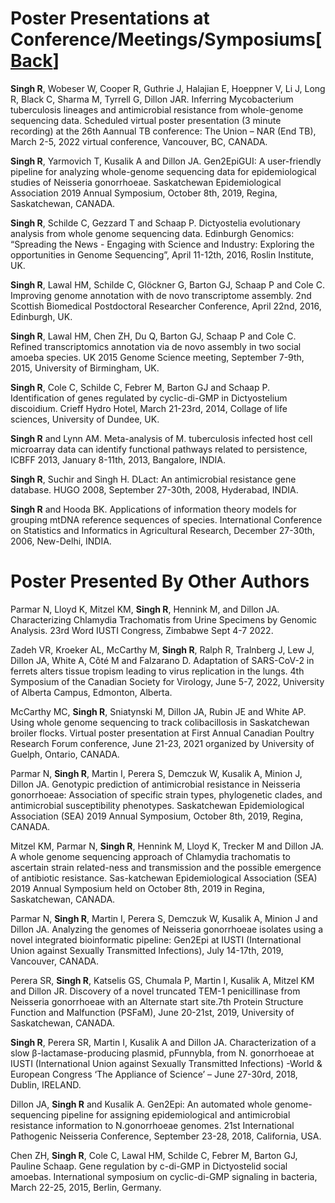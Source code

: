 # Poster Presentations at Conference/Meetings/Symposiums[[Back](../index.md)]

**Singh R**, Wobeser W, Cooper R, Guthrie J, Halajian E, Hoeppner V, Li J, Long R, Black C, Sharma M, Tyrrell G, Dillon JAR. Inferring Mycobacterium tuberculosis lineages and antimicrobial resistance from whole-genome sequencing data. Scheduled virtual poster presentation (3 minute recording) at the 26th Aannual TB conference: The Union – NAR (End TB), March 2-5, 2022 virtual conference, Vancouver, BC, CANADA.

**Singh R**, Yarmovich T, Kusalik A and Dillon JA. Gen2EpiGUI: A user-friendly pipeline for analyzing whole-genome sequencing data for epidemiological studies of Neisseria gonorrhoeae. Saskatchewan Epidemiological Association 2019 Annual Symposium, October 8th, 2019, Regina, Saskatchewan, CANADA. 

**Singh R**, Schilde C, Gezzard T and Schaap P. Dictyostelia evolutionary analysis from whole genome sequencing data. Edinburgh Genomics: “Spreading the News - Engaging with Science and Industry: Exploring the opportunities in Genome Sequencing”, April 11-12th, 2016, Roslin Institute, UK.

**Singh R**, Lawal HM, Schilde C, Glöckner G, Barton GJ, Schaap P and Cole C. Improving genome annotation with de novo transcriptome assembly. 2nd Scottish Biomedical Postdoctoral Researcher Conference, April 22nd, 2016, Edinburgh, UK.

**Singh R**, Lawal HM, Chen ZH, Du Q, Barton GJ, Schaap P and Cole C. Refined transcriptomics annotation via de novo assembly in two social amoeba species. UK 2015 Genome Science meeting, September 7-9th, 2015, University of Birmingham, UK.

**Singh R**, Cole C, Schilde C, Febrer M, Barton GJ and Schaap P. Identification of genes regulated by cyclic-di-GMP in Dictyostelium discoidium. Crieff Hydro Hotel, March 21-23rd, 2014, Collage of life sciences, University of Dundee, UK.

**Singh R** and Lynn AM. Meta-analysis of M. tuberculosis infected host cell microarray data can identify functional pathways related to persistence, ICBFF 2013, January 8-11th, 2013, Bangalore, INDIA.

**Singh R**, Suchir and Singh H. DLact: An antimicrobial resistance gene database. HUGO 2008, September 27-30th, 2008, Hyderabad, INDIA.

**Singh R** and Hooda BK. Applications of information theory models for grouping mtDNA reference sequences of species. International Conference on Statistics and Informatics in Agricultural Research, December 27-30th, 2006, New-Delhi, INDIA.

# Poster Presented By Other Authors

Parmar N,  Lloyd K, Mitzel KM, **Singh R**, Hennink M, and Dillon JA. Characterizing Chlamydia Trachomatis from Urine Specimens by Genomic Analysis. 23rd Word IUSTI Congress, Zimbabwe Sept 4-7 2022.	

Zadeh VR, Kroeker AL, McCarthy M, **Singh R**, Ralph R, Tralnberg J, Lew J, Dillon JA, White A, Côté M and  Falzarano D. Adaptation of SARS-CoV-2 in ferrets alters tissue tropism leading to virus replication in the lungs. 4th Symposium of the Canadian Society for Virology, June 5-7, 2022, University of Alberta Campus, Edmonton, Alberta.

McCarthy MC, **Singh R**, Sniatynski M, Dillon JA, Rubin JE and White AP. Using whole genome sequencing to track colibacillosis in Saskatchewan broiler flocks. Virtual poster presentation at First Annual Canadian Poultry Research Forum conference, June 21-23, 2021 organized by University of Guelph, Ontario, CANADA. 

Parmar N, **Singh R**, Martin I, Perera S, Demczuk W, Kusalik A, Minion J, Dillon JA. Genotypic prediction of antimicrobial resistance in Neisseria gonorrhoeae: Association of specific strain types, phylogenetic clades, and antimicrobial susceptibility phenotypes. Saskatchewan Epidemiological Association (SEA) 2019 Annual Symposium, October 8th, 2019, Regina, CANADA.

Mitzel KM, Parmar N, **Singh R**, Hennink M, Lloyd K, Trecker M and Dillon JA. A whole genome sequencing approach of Chlamydia trachomatis to ascertain strain related-ness and transmission and the possible emergence of antibiotic resistance. Sas-katchewan Epidemiological Association (SEA) 2019 Annual Symposium held on October 8th, 2019 in Regina, Saskatchewan, CANADA. 

Parmar N, **Singh R**, Martin I, Perera S, Demczuk W, Kusalik A, Minion J and Dillon JA. Analyzing the genomes of Neisseria gonorrhoeae isolates using a novel integrated bioinformatic pipeline: Gen2Epi at IUSTI (International Union against Sexually Transmitted Infections), July 14-17th, 2019, Vancouver, CANADA.

Perera SR, **Singh R**, Katselis GS, Chumala P, Martin I, Kusalik A, Mitzel KM and Dillon JR. Discovery of a novel truncated TEM-1 penicillinase from Neisseria gonorrhoeae with an Alternate start site.7th Protein Structure Function and Malfunction (PSFaM), June 20-21st, 2019, University of Saskatchewan, CANADA.

**Singh R**, Perera SR, Martin I, Kusalik A and Dillon JA. Characterization of a slow β-lactamase-producing plasmid, pFunnybla, from N. gonorrhoeae at IUSTI (International Union against Sexually Transmitted Infections) -World & European Congress ‘The Appliance of Science’ – June 27-30rd, 2018, Dublin, IRELAND.

Dillon JA, **Singh R** and Kusalik A. Gen2Epi: An automated whole genome-sequencing pipeline for assigning epidemiological and antimicrobial resistance information to N.gonorrhoeae genomes. 21st International Pathogenic Neisseria Conference, September 23-28, 2018, California, USA.

Chen ZH, **Singh R**, Cole C, Lawal HM, Schilde C, Febrer M, Barton GJ, Pauline Schaap. Gene regulation by c-di-GMP in Dictyostelid social amoebas. International symposium on cyclic-di-GMP signaling in bacteria, March 22-25, 2015, Berlin, Germany.

